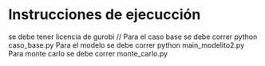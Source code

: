 # Instrucciones de ejecucción
se debe tener licencia de gurobi //
Para el caso base se debe correr python caso_base.py
Para el modelo se debe correr python main_modelito2.py
Para monte carlo se debe correr monte_carlo.py
